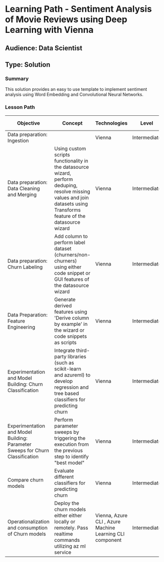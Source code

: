 # Learning Path - Sentiment Analysis of Movie Reviews using Deep Learning with Vienna

## Audience: Data Scientist
## Type: Solution

### Summary
This solution provides an easy to use template to implement sentiment analysis using Word Embedding and Convolutional Neural Networks. 

### Lesson Path

| Objective |	Concept	| Technologies | Level | Pre-Requisites | Ignite Deliverable
| --- |	---	| --- | ---  | ---  | --- 
| Data preparation: Ingestion |  | Vienna | Intermediate | Python | Tutorial
| Data preparation: Data Cleaning and Merging | Using custom scripts functionality in the datasource wizard, perform deduping, resolve missing values and join datasets using Transforms feature of the datasource wizard | Vienna | Intermediate | Python | Tutorial
| Data preparation: Churn Labeling | Add column to perform label dataset (churners/non-churners) using either code snippet or GUI features of the datasource wizard | Vienna | Intermediate | Python | Tutorial
| Data Preparation: Feature Engineering | Generate derived features using 'Derive column by example' in the wizard or code snippets as scripts | Vienna | Intermediate | Python | Tutorial
| Experimentation and Model Building: Churn Classification | Integrate third-party libraries (such as scikit-learn and azureml) to develop regression and tree based classifiers for predicting churn | Vienna | Intermediate | Python (including external libraries) | Tutorial
| Experimentation and Model Building: Parameter Sweeps for Churn Classification | Perform parameter sweeps by triggering the execution from the previous step to identify "best model" | Vienna | Intermediate | Python | Tutorial
| Compare churn models | Evaluate different classifiers for predicting churn | Vienna | Intermediate | Python (including external libraries) | Tutorial
| Operationalization and consumption of Churn models | Deploy the churn models either either locally or remotely. Pass realtime commands utilizing az ml service | Vienna, Azure CLI , Azure Machine Learning CLI component | Intermediate | Python | Tutorial

